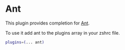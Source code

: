 # Ant

This plugin provides completion for [Ant](https://ant.apache.org/).

To use it add ant to the plugins array in your zshrc file.

```bash
plugins=(... ant)
```
